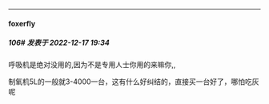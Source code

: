 

*****

####  foxerfly  
##### 106#       发表于 2022-12-17 19:34

呼吸机是绝对没用的,因为不是专用人士你用的来嘛你,,

制氧机5L的一般就3-4000一台，这有什么好纠结的，直接买一台好了，哪怕吃灰呢

